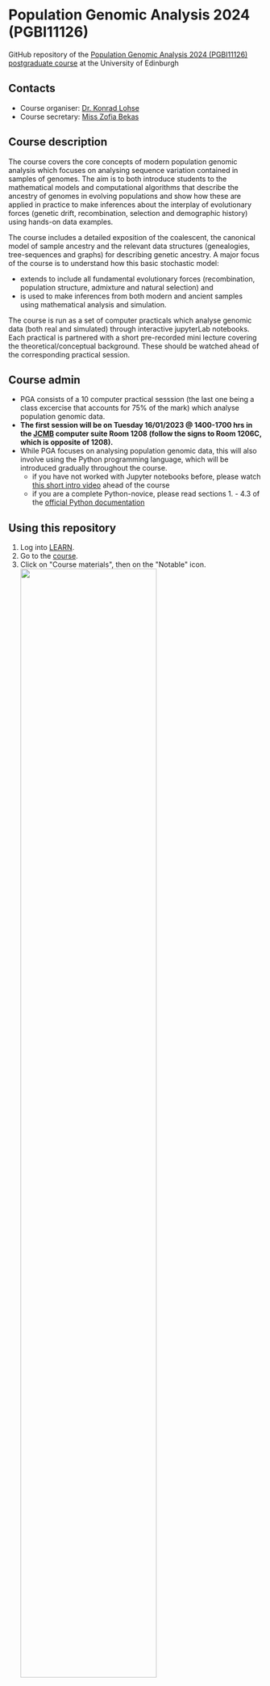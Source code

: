 # Population Genomic Analysis 2024 (PGBI11126)

GitHub repository of the [Population Genomic Analysis 2024 (PGBI11126) postgraduate course](http://www.drps.ed.ac.uk/23-24/dpt/cxpgbi11126.htm) at the University of Edinburgh 

Contacts
--------

- Course organiser: [Dr. Konrad Lohse](mailto:konrad.lohse@ed.ac.uk?subject=[PGA2024])
- Course secretary: [Miss Zofia Bekas](mailto:zofia.bekas@ed.ac.uk?subject=[PGA2024])

Course description
------------------

The course covers the core concepts of modern population genomic analysis which focuses on analysing sequence variation contained in samples of genomes. The aim is to both introduce students to the mathematical models and computational algorithms that describe the ancestry of genomes in evolving populations and show how these are applied in practice to make inferences about the interplay of evolutionary forces (genetic drift, recombination, selection and demographic history) using hands-on data examples. 

The course includes a detailed exposition of the coalescent, the canonical model of sample ancestry and the relevant data structures (genealogies, tree-sequences and graphs) for describing genetic ancestry. A major focus of the course is to understand how this basic stochastic model: 

- extends to include all fundamental evolutionary forces (recombination, population structure, admixture and natural selection) and
- is used to make inferences from both modern and ancient samples using mathematical analysis and simulation.

The course is run as a set of computer practicals which analyse genomic data (both real and simulated) through interactive jupyterLab notebooks. 
Each practical is partnered with a short pre-recorded mini lecture covering the theoretical/conceptual background. 
These should be watched ahead of the corresponding practical session.

Course admin
------------

- PGA consists of a 10 computer practical sesssion (the last one being a class excercise that accounts for 75% of the mark) which analyse population genomic data.
- **The first session will be on Tuesday 16/01/2023 @ 1400-1700 hrs in the [JCMB](https://goo.gl/maps/mYi8YMzKHiA1U9ceA) computer suite Room 1208 (follow the signs to Room 1206C, which is opposite of 1208).**
- While PGA focuses on analysing population genomic data, this will also involve using the Python programming language, which will be introduced gradually throughout the course.
  - if you have not worked with Jupyter notebooks before, please watch [this short intro video](https://www.youtube.com/watch?v=A5YyoCKxEOU) ahead of the course
  - if you are a complete Python-novice, please read sections 1. - 4.3 of the [official Python documentation](https://docs.python.org/3.6/tutorial/)

Using this repository
---------------------
1. Log into [LEARN](https://www.learn.ed.ac.uk/ultra/course).
2. Go to the [course](https://www.learn.ed.ac.uk/ultra/courses/_110711_1/outline).  
3. Click on "Course materials", then on the "Notable" icon. <img src="https://user-images.githubusercontent.com/167909/149776450-46ad0b2e-6e64-42b2-87dd-f82875226222.png" width="75%" height="75%">
4. Select the "BioChemistry Notebook" from the dropdown menu and click "Start". <img src="https://user-images.githubusercontent.com/167909/149776788-33ba14a5-f22d-4306-82c6-3dbc1e95ff75.png" width="75%" height="75%">
5. Click on `+GitRepo` to bring up the menu to clone this repository. <img src="https://user-images.githubusercontent.com/167909/149777473-e7578276-4f99-44d4-8a68-9ddf06decd43.png" width="75%" height="75%">
6. For this you must enter the following information: <img src="https://user-images.githubusercontent.com/167909/149777230-b3c42388-bd5f-4aaa-96fc-033f90601826.png" width="75%" height="75%">  
  - **Git Repository URL**: `https://github.com/LohseLab/PGA_course_2024`
  - **Branch**: `main` 
7. You can now use the Jupyter file browser to navigate to the notebooks you want to execute.

Syllabus
--------
- `Practical_1`
  - coalescent simulation and relevant data structures.
  - run and analyse coalescent simulations with `msprime` and `tskit`.
  - understand how the variance of the coalescent depends on the two major axis of sampling: number of loci and number of individuals (Felsenstein 2004).
  - understand why it is natural (and helpful) to treat mutations separately from ancestry.
- `Practical_2`
  - understand why coalescent simulations are useful to gain intuition about population level processes.
  - appreciate that the site frequency spectrum (SFS) is a fundamental summary of sequence variation and understand how it relates to genealogical branch lengths.
  - understand that summary statistics are the currency for comparing real data to idealized models of population processes/history and that such comparisons can be done either via analytic results or simulations.
  - know how coalescent simulations are used in approximate likelihood inference.
- `Practical_3`
  - ARGs and treesequences: how are they constructed and how do they differ?
  - appreciate that not all recombination events are detectable
  - understand the difference between map and physical length of a sequence
  - know that the span of trees along the genome is a random variable and that nodes are shared between many trees.
  - understand that the duality between branch lengths and popgen measures extends to correlated trees.
- `Practical_4`
  - gain familiarity with common bioinformatic file formats (FASTA, BED, VCF)
  - understand how (population) genomic data can be represented through these file formats.
  - know that the analysis of variation data often requires additional simplifications and/or re-classification of the data
  - use common Python libraries to parse, intersect, interrogate, and visualize population genomic data
  - understand that due to background selection, genetic diversity in the genome is strongly correlated with functional constraint
- `Practical_5` (Dr Derek Setter)
  - how does positive selection act to favour a beneficial mutation?
  - understand the role of drift/randomness on allele ferquency trajectories and fixation probability
  - understand the effect of positive selection on linked neutral variation
  - understand how `sweepfinder` works using simulation data
  - be able to perform a Selective sweep scan on real data
- `Practical_6` (Dr Simon Martin)
  - understand genealogical dicordance and how it depends on incomplete lineage sorting and gene flow
  - understand how the divergence history of populations affects the level of incomplete lineage sorting
  - be able to run multi-population coalescent simulations and extract genealogical information
  - learn how to detect introgression from archaic Hominins into modern humans using the D statsitic (aka the ABBA/BABA test)
- `Practical_7`
  - how to estimate differentiation between populations/species using 𝑑𝑥𝑦, 𝑑𝑛𝑒𝑡 and 𝐹𝑠𝑡 and understand how these summary statistics are defined and related to each other.
  - be able to use coalescent theory to relate estimates of divergence and differentiation obtained from whole genome data to models of equilibrium population structure and non-equilibrium population history.
  - be able to define outliers of differentiation in a genome scan.
  - be able to simulate sequence data under models of population structure and compare these to real data. 
- `Practical_8 and 9`
  - Applying the knowledge you gained from this course to novel, real-world datasets.
  - TBA
  
